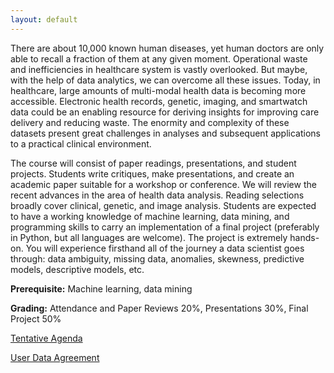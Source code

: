 ```yaml
---
layout: default
---
```


There are about 10,000 known human diseases, yet human doctors are only able to recall a fraction of them at any given moment. Operational waste and inefficiencies in healthcare system is vastly overlooked. But maybe, with the help of data analytics, we can overcome all these issues. Today, in healthcare, large amounts of multi-modal health data is becoming more accessible.  Electronic health records, genetic, imaging, and smartwatch data could be an enabling resource for deriving insights for improving care delivery and reducing waste. The enormity and complexity of these datasets present great challenges in analyses and subsequent applications to a practical clinical environment.

The course will consist of paper readings, presentations, and student projects. Students write critiques, make presentations, and create an academic paper suitable for a workshop or conference. We will review the recent advances in the area of health data analysis. Reading selections broadly cover clinical, genetic, and image analysis. Students are expected to have a working knowledge of machine learning, data mining, and programming skills to carry an implementation of a final project (preferably in Python, but all languages are welcome). The project is extremely hands-on. You will experience firsthand all of the journey a data scientist goes through: data ambiguity, missing data, anomalies, skewness, predictive models, descriptive models, etc. 

**Prerequisite:** Machine learning, data mining

**Grading:** Attendance and Paper Reviews 20%, Presentations 30%, Final Project 50%

[Tentative Agenda](agenda)

[User Data Agreement](data-agreement)